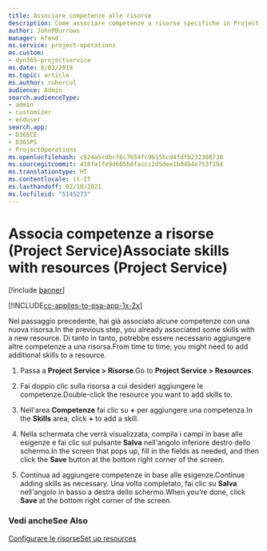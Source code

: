 ```yaml
---
title: Associare competenze alle risorse
description: Come associare competenze a risorse specifiche in Project Service
author: JohnPBurrows
manager: kfend
ms.service: project-operations
ms.custom:
- dyn365-projectservice
ms.date: 8/03/2018
ms.topic: article
ms.author: ruhercul
audience: Admin
search.audienceType:
- admin
- customizer
- enduser
search.app:
- D365CE
- D365PS
- ProjectOperations
ms.openlocfilehash: c824a5cdbcf6c7654fc96155cd4fdfb232308738
ms.sourcegitcommit: 418fa1fe9d605b8faccc2d5dee1b04b4e753f194
ms.translationtype: HT
ms.contentlocale: it-IT
ms.lasthandoff: 02/10/2021
ms.locfileid: "5145273"
---
```

# <a name="associate-skills-with-resources-project-service"></a><span data-ttu-id="88300-103">Associa competenze a risorse (Project Service)</span><span class="sxs-lookup"><span data-stu-id="88300-103">Associate skills with resources (Project Service)</span></span>

[!include [banner](../includes/psa-now-project-operations.md)]

[!INCLUDE[cc-applies-to-psa-app-1x-2x](../includes/cc-applies-to-psa-app-1x-2x.md)]

<span data-ttu-id="88300-104">Nel passaggio precedente, hai già associato alcune competenze con una nuova risorsa.</span><span class="sxs-lookup"><span data-stu-id="88300-104">In the previous step, you already associated some skills with  a new resource.</span></span> <span data-ttu-id="88300-105">Di tanto in tanto, potrebbe essere necessario aggiungere altre competenze a una risorsa.</span><span class="sxs-lookup"><span data-stu-id="88300-105">From time to time, you might need to add additional skills to a resource.</span></span>  
  
1.  <span data-ttu-id="88300-106">Passa a **Project Service > Risorse**.</span><span class="sxs-lookup"><span data-stu-id="88300-106">Go to **Project Service > Resources**.</span></span>  
  
2.  <span data-ttu-id="88300-107">Fai doppio clic sulla risorsa a cui desideri aggiungere le competenze.</span><span class="sxs-lookup"><span data-stu-id="88300-107">Double-click the resource you want to add skills to.</span></span>  
  
3.  <span data-ttu-id="88300-108">Nell'area **Competenze** fai clic su **+** per aggiungere una competenza.</span><span class="sxs-lookup"><span data-stu-id="88300-108">In the **Skills** area, click **+** to add a skill.</span></span>  
  
4.  <span data-ttu-id="88300-109">Nella schermata che verrà visualizzata, compila i campi in base alle esigenze e fai clic sul pulsante **Salva** nell'angolo inferiore destro dello schermo.</span><span class="sxs-lookup"><span data-stu-id="88300-109">In the screen that pops up, fill in the fields as needed, and then click the **Save** button at the bottom right corner of the screen.</span></span>  
  
5.  <span data-ttu-id="88300-110">Continua ad aggiungere competenze in base alle esigenze.</span><span class="sxs-lookup"><span data-stu-id="88300-110">Continue adding skills as necessary.</span></span> <span data-ttu-id="88300-111">Una volta completato, fai clic su **Salva** nell'angolo in basso a destra dello schermo.</span><span class="sxs-lookup"><span data-stu-id="88300-111">When you’re done, click **Save** at the bottom right corner of the screen.</span></span>  
  
### <a name="see-also"></a><span data-ttu-id="88300-112">Vedi anche</span><span class="sxs-lookup"><span data-stu-id="88300-112">See Also</span></span>  
 [<span data-ttu-id="88300-113">Configurare le risorse</span><span class="sxs-lookup"><span data-stu-id="88300-113">Set up resources</span></span>](../psa/set-up-resources.md)
